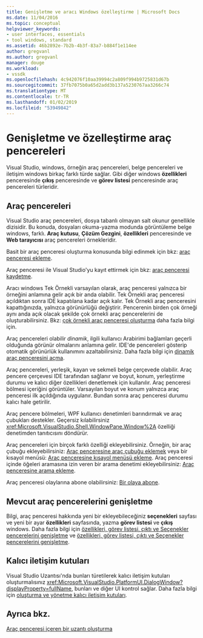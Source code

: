 ```yaml
---
title: Genişletme ve aracı Windows özelleştirme | Microsoft Docs
ms.date: 11/04/2016
ms.topic: conceptual
helpviewer_keywords:
- user interfaces, essentials
- tool windows, standard
ms.assetid: 46b2892e-7b2b-4b3f-83a7-b884f1e114ee
author: gregvanl
ms.author: gregvanl
manager: douge
ms.workload:
- vssdk
ms.openlocfilehash: 4c942076f10aa39994c2a809f994b9725831d67b
ms.sourcegitcommit: 37fb7075b0a65d2add3b137a5230767aa3266c74
ms.translationtype: MT
ms.contentlocale: tr-TR
ms.lasthandoff: 01/02/2019
ms.locfileid: "53949842"
---
```

# <a name="extend-and-customize-tool-windows"></a>Genişletme ve özelleştirme araç pencereleri
Visual Studio, windows, örneğin araç pencereleri, belge pencereleri ve iletişim windows birkaç farklı türde sağlar. Gibi diğer windows **özellikleri** penceresinde **çıkış** penceresinde ve **görev listesi** penceresinde araç pencereleri türleridir.  
  
## <a name="tool-windows"></a>Araç pencereleri  
 Visual Studio araç pencereleri, dosya tabanlı olmayan salt okunur genellikle dizisidir. Bu konuda, dosyaları okuma-yazma modunda görüntüleme belge windows, farklı. **Araç kutusu**, **Çözüm Gezgini**, **özellikleri** penceresinde ve **Web tarayıcısı** araç pencereleri örnekleridir.  
  
 Basit bir araç penceresi oluşturma konusunda bilgi edinmek için bkz: [araç penceresi ekleme](../extensibility/adding-a-tool-window.md).  
  
 Araç penceresi ile Visual Studio'yu kayıt ettirmek için bkz: [araç penceresi kaydetme](../extensibility/registering-a-tool-window.md).  
  
 Aracı windows Tek Örnekli varsayılan olarak, araç penceresi yalnızca bir örneğini anlamına gelir açık bir anda olabilir. Tek Örnekli araç penceresi açıldıktan sonra IDE kapatılana kadar açık kalır. Tek Örnekli araç penceresini kapattığınızda, yalnızca görünürlüğü değiştirir. Pencerenin birden çok örneği aynı anda açık olacak şekilde çok örnekli araç pencerelerini de oluşturabilirsiniz. Bkz: [çok örnekli araç penceresi oluşturma](../extensibility/creating-a-multi-instance-tool-window.md) daha fazla bilgi için.  
  
 Araç pencereleri olabilir *dinamik*, ilgili kullanıcı Arabirimi bağlamları geçerli olduğunda görünür olmalarını anlamına gelir. IDE'de pencereleri gösterip otomatik görünürlük kullanımını azaltabilirsiniz. Daha fazla bilgi için [dinamik araç penceresini açma](../extensibility/opening-a-dynamic-tool-window.md).  
  
 Araç pencereleri, yerleşik, kayan ve sekmeli belge çerçevede olabilir. Araç pencere çerçevesi IDE tarafından sağlanır ve boyut, konum, yerleştirme durumu ve kalıcı diğer özellikleri denetlemek için kullanılır. Araç penceresi bölmesi içeriğini görüntüler. Varsayılan boyut ve konum yalnızca araç penceresi ilk açıldığında uygulanır. Bundan sonra araç penceresi durumu kalıcı hale getirilir.  
  
 Araç pencere bölmeleri, WPF kullanıcı denetimleri barındırmak ve araç çubukları destekler. Geçersiz kılabilirsiniz <xref:Microsoft.VisualStudio.Shell.WindowPane.Window%2A> özelliği denetimden tanıtıcısını döndürür.  
  
 Araç pencereleri için birçok farklı özelliği ekleyebilirsiniz. Örneğin, bir araç çubuğu ekleyebilirsiniz: [Araç penceresine araç çubuğu eklemek](../extensibility/adding-a-toolbar-to-a-tool-window.md) veya bir kısayol menüsü: [Araç penceresine kısayol menüsü ekleme](../extensibility/adding-a-shortcut-menu-in-a-tool-window.md). Araç penceresi içinde öğeleri aramasına izin veren bir arama denetimi ekleyebilirsiniz: [Araç penceresine arama ekleme](../extensibility/adding-search-to-a-tool-window.md).  
  
 Araç penceresi olaylarına abone olabilirsiniz: [Bir olaya abone](../extensibility/subscribing-to-an-event.md).  
  
## <a name="extend-existing-tool-windows"></a>Mevcut araç pencerelerini genişletme  
 Bilgi, araç penceresi hakkında yeni bir ekleyebileceğiniz **seçenekleri** sayfası ve yeni bir ayar **özellikleri** sayfasında, yazma **görev listesi** ve **çıkış**  windows. Daha fazla bilgi için [özellikleri, görev listesi, çıktı ve Seçenekler pencerelerini genişletme](../extensibility/extending-the-properties-task-list-output-and-options-windows.md) ve [özellikleri, görev listesi, çıktı ve Seçenekler pencerelerini genişletme](../extensibility/extending-the-properties-task-list-output-and-options-windows.md).  
  
## <a name="modal-dialog-boxes"></a>Kalıcı iletişim kutuları  
 Visual Studio Uzantısı'nda bunları türetilerek kalıcı iletişim kutuları oluşturmalısınız <xref:Microsoft.VisualStudio.PlatformUI.DialogWindow?displayProperty=fullName>, bunları ve diğer UI kontrol sağlar. Daha fazla bilgi için [oluşturma ve yönetme kalıcı iletişim kutuları](../extensibility/creating-and-managing-modal-dialog-boxes.md).  
  
## <a name="see-also"></a>Ayrıca bkz.  
 [Araç penceresi içeren bir uzantı oluşturma](../extensibility/creating-an-extension-with-a-tool-window.md)